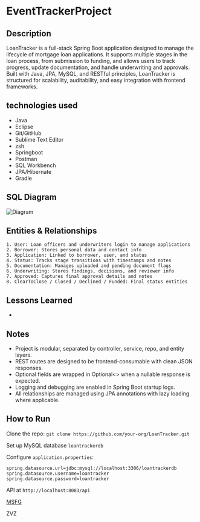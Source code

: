 # EventTrackerProject

## Description

LoanTracker is a full-stack Spring Boot application designed to manage the lifecycle of mortgage loan applications. It supports multiple stages in the loan process, from submission to funding, and allows users to track progress, update documentation, and handle underwriting and approvals. Built with Java, JPA, MySQL, and RESTful principles, LoanTracker is structured for scalability, auditability, and easy integration with frontend frameworks. 

## technologies used
 - Java
 - Eclipse
 - Git/GitHub
 - Sublime Text Editor
 - zsh
 - Springboot
 - Postman
 - SQL Workbench
 - JPA/Hibernate
 - Gradle

 ## SQL Diagram

![Diagram](/Users/zacharyzink/SD/Java/EventTracker/images/diagram.jpg)

 ## Entities & Relationships


    1. User: Loan officers and underwriters login to manage applications
    2. Borrower: Stores personal data and contact info
    3. Application: Linked to borrower, user, and status
    4. Status: Tracks stage transitions with timestamps and notes
    5. Documentation: Manages uploaded and pending document flags
    6. Underwriting: Stores findings, decisions, and reviewer info
    7. Approved: Captures final approval details and notes
    8. ClearToClose / Closed / Declined / Funded: Final status entities

 ## Lessons Learned

 - 


 ## Notes
*    Project is modular, separated by controller, service, repo, and entity layers.
*   REST routes are designed to be frontend-consumable with clean JSON responses.
*   Optional fields are wrapped in Optional<> when a nullable response is expected.
*   Logging and debugging are enabled in Spring Boot startup logs.
*   All relationships are managed using JPA annotations with lazy loading where applicable.

 ## How to Run
Clone the repo:
``git clone https://github.com/your-org/LoanTracker.git``

Set up MySQL database `loantrackerdb`

Configure `application.properties`:

``spring.datasource.url=jdbc:mysql://localhost:3306/loantrackerdb
spring.datasource.username=loantracker
spring.datasource.password=loantracker
``

API at `http://localhost:8083/api`

[MSFG](https://msfg.us)

ZVZ

